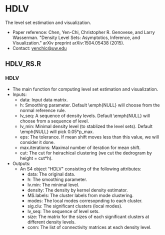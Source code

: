 # HDLV
The level set estimation and visualization. 

- Paper reference: Chen, Yen-Chi, Christopher R. Genovese, and Larry Wasserman. "Density Level Sets: Asymptotics, Inference, and Visualization." arXiv preprint arXiv:1504.05438 (2015).
- Contact: yenchic@uw.edu

## HDLV_RS.R


### HDLV
- The main function for computing level set estimation and visualization.
- Inputs:
  - data: Input data matrix.
  - h: Smoothing parameter. Default \emph{NULL} will choose from the normal reference rule.
  - lv_seq: A sequence of density levels. Default \emph{NULL} will choose from a sequence of level.
  - lv_min: Minimal density level (to stablized the level sets). Default \emph{NULL} will pick 0.05*p_max.
  - eps: The tolerance. If mean shift moves less than this value, we will consider it done.
  - max.iterations: Maximal number of iteration for mean shift.
  - cut: The cut for heirachical clustering (we cut the dedrogram by height = cut*h).
- Outputs:
  - An S4 object "HDLV" consisting of the following attributes:
    - data: The original data.
    - h: The smoothing parameter.
    - lv.min: The minimal level.
    - density: The density by kernel density estimator.
    - MS.labels: The cluster labels from mode clustering.
    - modes: The local modes corresopnding to each cluster.
    - sig.clu: The significant clusters (local modes).
    - lv_seq: The sequence of level sets.
    - size: The matrix for the sizes of each significant clusters at different density levels.
    - conn: The list of connectivity matrices at each density level.


